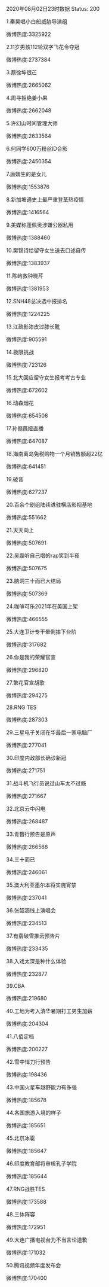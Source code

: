 2020年08月02日23时数据
Status: 200

1.秦昊唱小白船威胁导演组

微博热度:3325922

2.11岁男孩112轮双字飞花令夺冠

微博热度:2737384

3.蔡徐坤很芒

微博热度:2665062

4.周寻拒绝姜小果

微博热度:2662048

5.许幻山时间管理大师

微博热度:2633564

6.何同学600万粉丝ID合影

微博热度:2450354

7.唐嫣生的是女儿

微博热度:1553876

8.新加坡遇史上最严重登革热疫情

微博热度:1416564

9.美媒称蓬佩奥涉嫌公器私用

微博热度:1388460

10.樊锦诗给留守女生送去口述自传

微博热度:1383937

11.陈屿救钟晓芹

微博热度:1381953

12.SNH48总决选中报排名

微博热度:1224225

13.江疏影漆皮过膝长靴

微博热度:905591

14.极限挑战

微博热度:723126

15.北大回应留守女生报考考古专业

微博热度:672602

16.动森烟花

微博热度:654508

17.孙俪薇娅直播

微博热度:647087

18.海南离岛免税购物一个月销售额超22亿

微博热度:641451

19.破音

微博热度:627237

20.百余个剧组陆续进驻横店影视基地

微博热度:551662

21.天天向上

微博热度:507691

22.吴磊听自己唱的rap笑到半夜

微博热度:507675

23.脑洞三十而已大结局

微博热度:507369

24.咖啡可乐2021年在美国上架

微博热度:466555

25.大连卫计专干晕倒摔下台阶

微博热度:317682

26.你是我的荣耀官宣

微博热度:296820

27.繁花官宣胡歌

微博热度:294275

28.RNG TES

微博热度:287303

29.三星电子关闭在华最后一家电脑厂

微博热度:277041

30.印度内政部长确诊新冠

微博热度:271751

31.战斗机飞行员说过山车太不过瘾

微博热度:271667

32.北京云中闪电

微博热度:268487

33.青簪行预告是原声

微博热度:266588

34.三十而已

微博热度:246061

35.澳大利亚墨尔本将实施宵禁

微博热度:237041

36.张韶涵线上演唱会

微博热度:234513

37.有翡破雪推云预告片

微博热度:233435

38.入戏太深是种什么体验

微博热度:232877

39.CBA

微博热度:219680

40.工地为考入清华暑期打工男生加薪

微博热度:204304

41.八佰定档

微博热度:200227

42.雪中悍刀行预告

微博热度:198436

43.中国火星车越野能力有多强

微博热度:185678

44.各国旅游入境的样子

微博热度:185651

45.北京冰雹

微博热度:185647

46.印度教育部将审核孔子学院

微博热度:185644

47.RNG战胜TES

微博热度:173588

48.三体阵容

微博热度:172951

49.大连广播电视台为不当言论道歉

微博热度:171032

50.腾讯视频年度发布会

微博热度:170400

